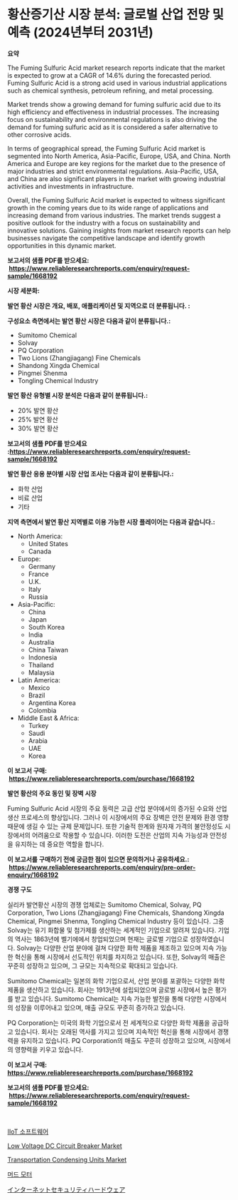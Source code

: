 <p><h1>황산증기산 시장 분석: 글로벌 산업 전망 및 예측 (2024년부터 2031년)</h1></p><p><strong>요약</strong></p>
<p><p>The Fuming Sulfuric Acid market research reports indicate that the market is expected to grow at a CAGR of 14.6% during the forecasted period. Fuming Sulfuric Acid is a strong acid used in various industrial applications such as chemical synthesis, petroleum refining, and metal processing.</p><p>Market trends show a growing demand for fuming sulfuric acid due to its high efficiency and effectiveness in industrial processes. The increasing focus on sustainability and environmental regulations is also driving the demand for fuming sulfuric acid as it is considered a safer alternative to other corrosive acids.</p><p>In terms of geographical spread, the Fuming Sulfuric Acid market is segmented into North America, Asia-Pacific, Europe, USA, and China. North America and Europe are key regions for the market due to the presence of major industries and strict environmental regulations. Asia-Pacific, USA, and China are also significant players in the market with growing industrial activities and investments in infrastructure.</p><p>Overall, the Fuming Sulfuric Acid market is expected to witness significant growth in the coming years due to its wide range of applications and increasing demand from various industries. The market trends suggest a positive outlook for the industry with a focus on sustainability and innovative solutions. Gaining insights from market research reports can help businesses navigate the competitive landscape and identify growth opportunities in this dynamic market.</p></p>
<p><strong>보고서의 샘플 PDF를 받으세요: &nbsp;<a href="https://www.reliableresearchreports.com/enquiry/request-sample/1668192">https://www.reliableresearchreports.com/enquiry/request-sample/1668192</a></strong></p>
<p><strong>시장 세분화:</strong></p>
<p><strong> 발연 황산 시장은 개요, 배포, 애플리케이션 및 지역으로 더 분류됩니다. :</strong></p>
<p><strong>구성요소 측면에서는 발연 황산 시장은 다음과 같이 분류됩니다.:</strong></p>
<p><ul><li>Sumitomo Chemical</li><li>Solvay</li><li>PQ Corporation</li><li>Two Lions (Zhangjiagang) Fine Chemicals</li><li>Shandong Xingda Chemical</li><li>Pingmei Shenma</li><li>Tongling Chemical Industry</li></ul></p>
<p><strong> 발연 황산 유형별 시장 분석은 다음과 같이 분류됩니다.:</strong></p>
<p><ul><li>20% 발연 황산</li><li>25% 발연 황산</li><li>30% 발연 황산</li></ul></p>
<p><strong>보고서의 샘플 PDF를 받으세요 :<a href="https://www.reliableresearchreports.com/enquiry/request-sample/1668192">https://www.reliableresearchreports.com/enquiry/request-sample/1668192</a></strong></p>
<p><strong> 발연 황산 응용 분야별 시장 산업 조사는 다음과 같이 분류됩니다.:</strong></p>
<p><ul><li>화학 산업</li><li>비료 산업</li><li>기타</li></ul></p>
<p><strong>지역 측면에서 발연 황산 지역별로 이용 가능한 시장 플레이어는 다음과 같습니다.:</strong></p>
<p><ul>
    <li>
        North America:
        <ul>
            <li>United States</li>
            <li>Canada</li>
        </ul>
    </li>
    <li>
        Europe:
        <ul>
            <li>Germany</li>
            <li>France</li>
            <li>U.K.</li>
            <li>Italy</li>
            <li>Russia</li>
        </ul>
    </li>
    <li>
        Asia-Pacific:
        <ul>
            <li>China</li>
            <li>Japan</li>
            <li>South Korea</li>
            <li>India</li>
            <li>Australia</li>
            <li>China Taiwan</li>
            <li>Indonesia</li>
            <li>Thailand</li>
            <li>Malaysia</li>
        </ul>
    </li>
    <li>
        Latin America:
        <ul>
            <li>Mexico</li>
            <li>Brazil</li>
            <li>Argentina Korea</li>
            <li>Colombia</li>
        </ul>
    </li>
    <li>
        Middle East & Africa:
        <ul>
            <li>Turkey</li>
            <li>Saudi</li>
            <li>Arabia</li>
            <li>UAE</li>
            <li>Korea</li>
        </ul>
    </li>
    </ul></p>
<p><strong>이 보고서 구매: &nbsp;<a href="https://www.reliableresearchreports.com/purchase/1668192">https://www.reliableresearchreports.com/purchase/1668192</a></strong></p>
<p><strong>발연 황산의 주요 동인 및 장벽 시장</strong></p>
<p><p>Fuming Sulfuric Acid 시장의 주요 동력은 고급 산업 분야에서의 증가된 수요와 산업 생산 프로세스의 향상입니다. 그러나 이 시장에서의 주요 장벽은 안전 문제와 환경 영향 때문에 생길 수 있는 규제 문제입니다. 또한 기술적 한계와 원자재 가격의 불안정성도 시장에서의 어려움으로 작용할 수 있습니다. 이러한 도전은 산업의 지속 가능성과 안전성을 유지하는 데 중요한 역할을 합니다.</p></p>
<p><strong>이 보고서를 구매하기 전에 궁금한 점이 있으면 문의하거나 공유하세요.: &nbsp;<a href="https://www.reliableresearchreports.com/enquiry/pre-order-enquiry/1668192">https://www.reliableresearchreports.com/enquiry/pre-order-enquiry/1668192</a></strong></p>
<p><strong>경쟁 구도</strong></p>
<p><p>실리카 발연황산 시장의 경쟁 업체로는 Sumitomo Chemical, Solvay, PQ Corporation, Two Lions (Zhangjiagang) Fine Chemicals, Shandong Xingda Chemical, Pingmei Shenma, Tongling Chemical Industry 등이 있습니다. 그중 Solvay는 유기 화합물 및 첨가제를 생산하는 세계적인 기업으로 알려져 있습니다. 기업의 역사는 1863년에 벨기에에서 창업되었으며 현재는 글로벌 기업으로 성장하였습니다. Solvay는 다양한 산업 분야에 걸쳐 다양한 화학 제품을 제조하고 있으며 지속 가능한 혁신을 통해 시장에서 선도적인 위치를 차지하고 있습니다. 또한, Solvay의 매출은 꾸준히 성장하고 있으며, 그 규모는 지속적으로 확대되고 있습니다.</p><p>Sumitomo Chemical는 일본의 화학 기업으로서, 산업 분야를 포괄하는 다양한 화학 제품을 생산하고 있습니다. 회사는 1913년에 설립되었으며 글로벌 시장에서 높은 평가를 받고 있습니다. Sumitomo Chemical는 지속 가능한 발전을 통해 다양한 시장에서의 성장을 이루어내고 있으며, 매출 규모도 꾸준히 증가하고 있습니다.</p><p>PQ Corporation는 미국의 화학 기업으로서 전 세계적으로 다양한 화학 제품을 공급하고 있습니다. 회사는 오래된 역사를 가지고 있으며 지속적인 혁신을 통해 시장에서 경쟁력을 유지하고 있습니다. PQ Corporation의 매출도 꾸준히 성장하고 있으며, 시장에서의 영향력을 키우고 있습니다.</p></p>
<p><strong>이 보고서 구매: &nbsp; <a href="https://www.reliableresearchreports.com/purchase/1668192">https://www.reliableresearchreports.com/purchase/1668192</a></strong></p>
<p><strong>보고서의 샘플 PDF를 받으세요: &nbsp;<a href="https://www.reliableresearchreports.com/enquiry/request-sample/1668192">https://www.reliableresearchreports.com/enquiry/request-sample/1668192</a></strong><strong></strong></p>
<p>&nbsp;</p>
<p><p><a href="https://github.com/vseigx30c9a1j/Market-Research-Report-List-1/blob/main/162691115294.md">IIoT 소프트웨어</a></p><p><a href="https://github.com/marloy8/Market-Research-Report-List-3/blob/main/low-voltage-dc-circuit-breaker-market.md">Low Voltage DC Circuit Breaker Market</a></p><p><a href="https://issuu.com/reportprime-2/docs/transportation-condensing-units-market-size-2030.p">Transportation Condensing Units Market</a></p><p><a href="https://medium.com/@wallacbahrtyinger567686/%EB%AA%A8%EB%9E%98-%EB%AA%A8%ED%84%B0-%EC%8B%9C%EC%9E%A5-%EB%B6%84%EC%84%9D-%EC%A0%84%EC%84%B8%EA%B3%84-%EC%82%B0%EC%97%85-%EC%A0%84%EB%A7%9D-%EB%B0%8F-%EC%98%88%EC%B8%A1-2024%EB%85%84%EB%B6%80%ED%84%B0-2031%EB%85%84%EA%B9%8C%EC%A7%80-17393356f75b">머드 모터</a></p><p><a href="https://github.com/dzy793153605/Market-Research-Report-List-1/blob/main/861208316392.md">インターネットセキュリティハードウェア</a></p></p>